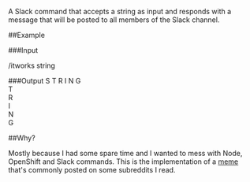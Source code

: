 A Slack command that accepts a string as input and responds with a message that will be posted to all members of the Slack channel.

##Example

###Input

/itworks string

###Output
S T R I N G<br>
T<br>
R<br>
I<br>
N<br>
G<br>

##Why?

Mostly because I had some spare time and I wanted to mess with Node, OpenShift and Slack commands. This is the implementation of a [meme](http://knowyourmeme.com/memes/vertical-posting) that's commonly posted on some subreddits I read.
